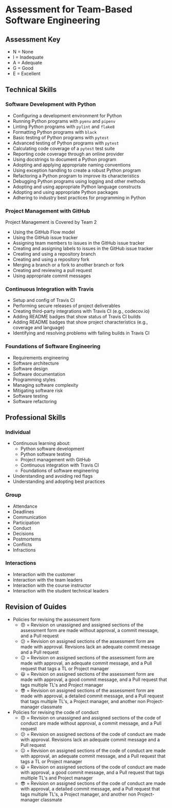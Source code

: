 # Assessment for Team-Based Software Engineering

## Assessment Key

* N = None
* I = Inadequate
* A = Adequate
* G = Good
* E = Excellent

## Technical Skills

### Software Development with Python

* Configuring a development environment for Python
* Running Python programs with `pyenv` and `pipenv`
* Linting Python programs with `pylint` and `flake8`
* Formatting Python programs with `black`
* Basic testing of Python programs with `pytest`
* Advanced testing of Python programs with `pytest`
* Calculating code coverage of a `pytest` test suite
* Reporting code coverage through an online provider
* Using docstrings to document a Python program
* Adopting and applying appropriate naming conventions
* Using exception handling to create a robust Python program
* Refactoring a Python program to improve its characteristics
* Debugging Python programs using logging and other methods
* Adopting and using appropriate Python language constructs
* Adopting and using appropriate Python packages
* Adhering to industry best practices for programming in Python

### Project Management with GitHub

Project Management is Covered by Team 2

* Using the GitHub Flow model
* Using the GitHub issue tracker
* Assigning team members to issues in the GitHub issue tracker
* Creating and assigning labels to issues in the GitHub issue tracker
* Creating and using a repository branch
* Creating and using a repository fork
* Merging a branch or a fork to another branch or fork
* Creating and reviewing a pull request
* Using appropriate commit messages

### Continuous Integration with Travis

* Setup and config of Travis CI
* Performing secure releases of project deliverables
* Creating third-party integrations with Travis CI (e.g., codecov.io)
* Adding README badges that show status of Travis CI builds
* Adding README badges that show project characteristics (e.g., coverage and
  language)
* Identifying and resolving problems with failing builds in Travis CI

### Foundations of Software Engineering

* Requirements engineering
* Software architecture
* Software design
* Software documentation
* Programming styles
* Managing software complexity
* Mitigating software risk
* Software testing
* Software refactoring

## Professional Skills

### Individual

* Continuous learning about:
  * Python software development
  * Python software testing
  * Project management with GitHub
  * Continuous integration with Travis CI
  * Foundations of software engineering
* Understanding and avoiding red flags
* Understanding and adopting best practices

### Group

* Attendance
* Deadlines
* Communication
* Participation
* Conduct
* Decisions
* Postmortems
* Conflicts
* Infractions

### Interactions

* Interaction with the customer
* Interaction with the team leaders
* Interaction with the course instructor
* Interaction with the student technical leaders

## Revision of Guides

* Policies for revising the assessment form
  * 😞 = Revision on unassigned and assigned sections of the assessment form
      are made without approval, a commit message, and a Pull request
  * 😕 = Revision on assigned sections of the assessment form are made with
      approval. Revisions lack an adequate commit message and a Pull request
  * 😐 = Revision on assigned sections of the assessment form are made with
      approval, an adequate commit message, and a Pull request that tags a TL or
      Project manager
  * 😃 = Revision on assigned sections of the assessment form are made with
      approval, a good commit message, and a Pull request that tags multiple
      TL's and Project manager
  * 😎 = Revision on assigned sections of the assessment form are made with
      approval, a detailed commit message, and a Pull request that tags multiple
      TL's, a Project manager, and another non Project-manager classmate
* Policies for revising the code of conduct
  * 😞 = Revision on unassigned and assigned sections of the code of conduct
      are made without approval, a commit message, and a Pull request
  * 😕 = Revision on assigned sections of the code of conduct are made with
      approval. Revisions lack an adequate commit message and a Pull request
  * 😐 = Revision on assigned sections of the code of conduct are made with
      approval, an adequate commit message, and a Pull request that tags a TL or
      Project manager
  * 😃 = Revision on assigned sections of the code of conduct are made with
      approval, a good commit message, and a Pull request that tags multiple
      TL's and Project manager
  * 😎 = Revision on assigned sections of the code of conduct are made with
      approval, a detailed commit message, and a Pull request that tags multiple
      TL's, a Project manager, and another non Project-manager classmate
